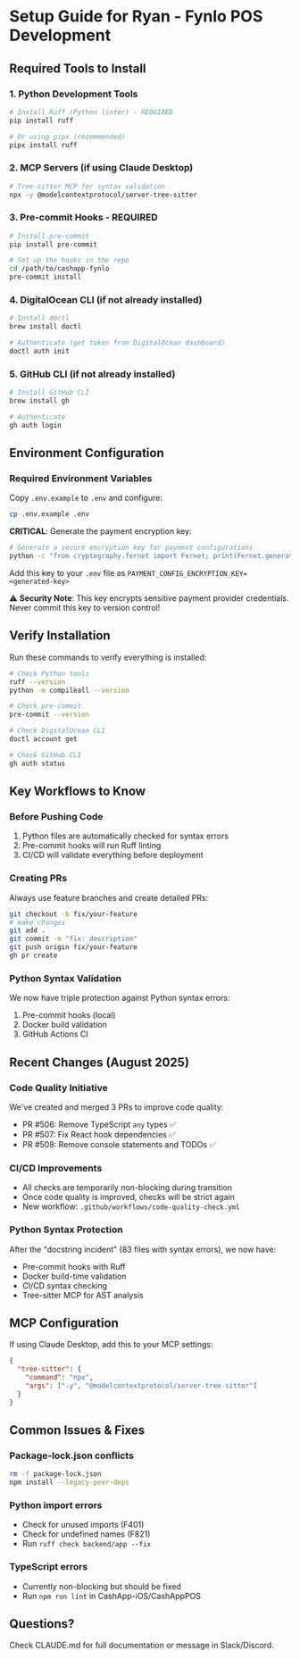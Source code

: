 # Setup Guide for Ryan - Fynlo POS Development

## Required Tools to Install

### 1. Python Development Tools
```bash
# Install Ruff (Python linter) - REQUIRED
pip install ruff

# Or using pipx (recommended)
pipx install ruff
```

### 2. MCP Servers (if using Claude Desktop)
```bash
# Tree-sitter MCP for syntax validation
npx -y @modelcontextprotocol/server-tree-sitter
```

### 3. Pre-commit Hooks - REQUIRED
```bash
# Install pre-commit
pip install pre-commit

# Set up the hooks in the repo
cd /path/to/cashapp-fynlo
pre-commit install
```

### 4. DigitalOcean CLI (if not already installed)
```bash
# Install doctl
brew install doctl

# Authenticate (get token from DigitalOcean dashboard)
doctl auth init
```

### 5. GitHub CLI (if not already installed)
```bash
# Install GitHub CLI
brew install gh

# Authenticate
gh auth login
```

## Environment Configuration

### Required Environment Variables
Copy `.env.example` to `.env` and configure:

```bash
cp .env.example .env
```

**CRITICAL**: Generate the payment encryption key:
```bash
# Generate a secure encryption key for payment configurations
python -c "from cryptography.fernet import Fernet; print(Fernet.generate_key().decode())"
```

Add this key to your `.env` file as `PAYMENT_CONFIG_ENCRYPTION_KEY=<generated-key>`

⚠️ **Security Note**: This key encrypts sensitive payment provider credentials. Never commit this key to version control!

## Verify Installation

Run these commands to verify everything is installed:

```bash
# Check Python tools
ruff --version
python -m compileall --version

# Check pre-commit
pre-commit --version

# Check DigitalOcean CLI
doctl account get

# Check GitHub CLI  
gh auth status
```

## Key Workflows to Know

### Before Pushing Code
1. Python files are automatically checked for syntax errors
2. Pre-commit hooks will run Ruff linting
3. CI/CD will validate everything before deployment

### Creating PRs
Always use feature branches and create detailed PRs:
```bash
git checkout -b fix/your-feature
# make changes
git add .
git commit -m "fix: description"
git push origin fix/your-feature
gh pr create
```

### Python Syntax Validation
We now have triple protection against Python syntax errors:
1. Pre-commit hooks (local)
2. Docker build validation
3. GitHub Actions CI

## Recent Changes (August 2025)

### Code Quality Initiative
We've created and merged 3 PRs to improve code quality:
- PR #506: Remove TypeScript `any` types ✅
- PR #507: Fix React hook dependencies ✅
- PR #508: Remove console statements and TODOs ✅

### CI/CD Improvements
- All checks are temporarily non-blocking during transition
- Once code quality is improved, checks will be strict again
- New workflow: `.github/workflows/code-quality-check.yml`

### Python Syntax Protection
After the "docstring incident" (83 files with syntax errors), we now have:
- Pre-commit hooks with Ruff
- Docker build-time validation
- CI/CD syntax checking
- Tree-sitter MCP for AST analysis

## MCP Configuration
If using Claude Desktop, add this to your MCP settings:
```json
{
  "tree-sitter": {
    "command": "npx",
    "args": ["-y", "@modelcontextprotocol/server-tree-sitter"]
  }
}
```

## Common Issues & Fixes

### Package-lock.json conflicts
```bash
rm -f package-lock.json
npm install --legacy-peer-deps
```

### Python import errors
- Check for unused imports (F401)
- Check for undefined names (F821)
- Run `ruff check backend/app --fix`

### TypeScript errors
- Currently non-blocking but should be fixed
- Run `npm run lint` in CashApp-iOS/CashAppPOS

## Questions?
Check CLAUDE.md for full documentation or message in Slack/Discord.